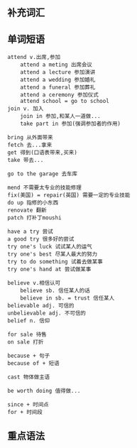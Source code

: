 
## 补充词汇



## 单词短语

	attend v.出席,参加
		attend a meting 出席会议
		attend a lecture 参加演讲
		attend a wedding 参加婚礼
		attend a funeral 参加葬礼
		attend a ceremony 参加仪式
		attend school = go to school
	join v. 加入
		join in 参加,和某人一道做...
		take part in 参加(强调参加者的作用)

	bring 从外面带来
	fetch 去...拿来
	get 得到(口语表带来,买来)
	take 带去...

	go to the garage 去车库

	mend 不需要太专业的技能修理
	fix(美国) = repair(英国) 需要一定的专业技能
	do up 指修的小东西
	renovate 翻新
	patch 打补丁moushi

	have a try 尝试
	a good try 很多好的尝试
	try one's luck 试试某人的运气
	try one's best 尽某人最大的努力
	try to do something 试着去做某事
	try one's hand at 尝试做某事

	believe v.相信认可
		believe sb. 信任某人的话
		believe in sb. = trust 信任某人
	believable adj. 可信的
	unbelievable adj. 不可信的
	belief n. 信仰

	for sale 待售
	on sale 打折

	because + 句子
	because of + 短语

	cast 物体做主语

	be worth doing 值得做...

	since + 时间点
	for + 时间段
## 重点语法

